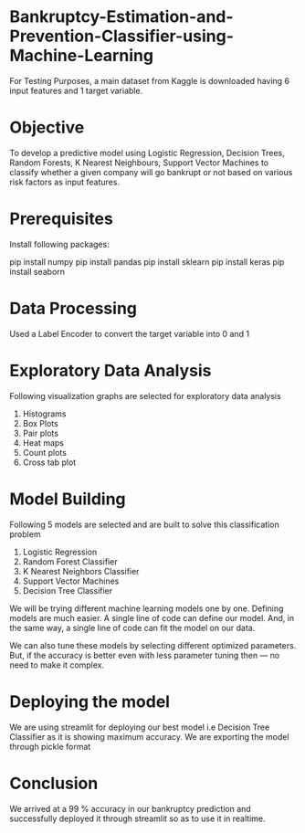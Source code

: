 # Bankruptcy-Estimation-and-Prevention-Classifier-using-Machine-Learning

For Testing Purposes, a main dataset from Kaggle is downloaded having 6 input features and 1 target variable.

# Objective

To develop a predictive model using Logistic Regression, Decision Trees, Random Forests, K Nearest Neighbours, Support Vector Machines to classify whether a given company will go bankrupt or not based on various risk factors as input features.

# Prerequisites

Install following packages:

pip install numpy 
pip install pandas 
pip install sklearn
pip install keras 
pip install seaborn

# Data Processing

Used a Label Encoder to convert the target variable into 0 and 1

# Exploratory Data Analysis 

Following visualization graphs are selected for exploratory data analysis

1. Histograms
2. Box Plots
3. Pair plots
4. Heat maps
5. Count plots
6. Cross tab plot

# Model Building

Following 5 models are selected and are built to solve this classification problem 

1. Logistic Regression
2. Random Forest Classifier
3. K Nearest Neighbors Classifier
4. Support Vector Machines
5. Decision Tree Classifier

We will be trying different machine learning models one by one. Defining models are much easier. A single line of code can define our model. And, in the same way, a single line of code can fit the model on our data.

We can also tune these models by selecting different optimized parameters. But, if the accuracy is better even with less parameter tuning then — no need to make it complex.

# Deploying the model

We are using streamlit for deploying our best model i.e Decision Tree Classifier as it is showing maximum accuracy. We are exporting the model through pickle format

# Conclusion

We arrived at a 99 % accuracy in our bankruptcy prediction  and successfully deployed it through streamlit so as to use it in realtime.
